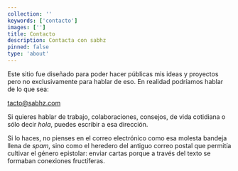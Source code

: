 ```yaml
---
collection: ''
keywords: ['contacto']
images: ['']
title: Contacto
description: Contacta con sabhz
pinned: false
type: 'about'
---
```


Este sitio fue diseñado para poder hacer públicas mis ideas y proyectos pero no exclusivamente para hablar de eso. En realidad podríamos hablar de lo que sea:

<a href="mailto:tacto@sabhz.com">tacto@sabhz.com</a>

Si quieres hablar de trabajo, colaboraciones, consejos, de vida cotidiana o sólo decir *hola*, puedes escribir a esa dirección.

Si lo haces, no pienses en el correo electrónico como esa molesta bandeja llena de *spam*, sino como el heredero del antiguo correo postal que permitía cultivar el género epistolar: enviar cartas porque a través del texto se formaban conexiones fructíferas.
